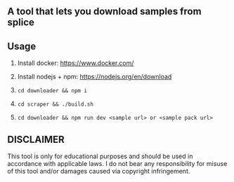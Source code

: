 ## A tool that lets you download samples from splice

## Usage

1. Install docker: https://www.docker.com/

2. Install nodejs + npm: https://nodejs.org/en/download

3. ```cd downloader && npm i``` 

4. ```cd scraper && ./build.sh```

5. ```cd downloader && npm run dev <sample url> or <sample pack url>```

## DISCLAIMER
This tool is only for educational purposes and should be used in accordance with applicable laws.
I do not bear any responsibility for misuse of this tool and/or damages caused via copyright infringement.